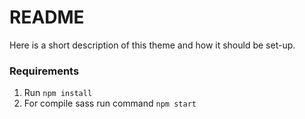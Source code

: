 # README #

Here is a short description of this theme and how it should be set-up.

### Requirements ###

1. Run `npm install`
2. For compile sass run command `npm start`
